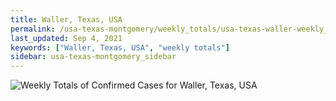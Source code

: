 ```yaml
---
title: Waller, Texas, USA
permalink: /usa-texas-montgomery/weekly_totals/usa-texas-waller-weekly_totals.html
last_updated: Sep 4, 2021
keywords: ["Waller, Texas, USA", "weekly totals"]
sidebar: usa-texas-montgomery_sidebar
---
```


![Weekly Totals of Confirmed Cases for Waller, Texas, USA](/covid_tracker/images/graphs/usa-texas-waller-weekly_totals_graph.png)
